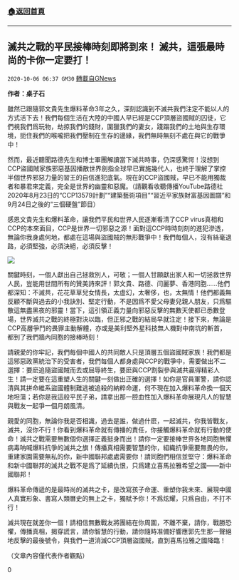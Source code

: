 ###  [:house:返回首頁](https://github.com/ourhimalayas/txt)
---

## 滅共之戰的平民接棒時刻即將到來！ 滅共，這張最時尚的卡你一定要打！
`2020-10-06 06:37 GM30` [轉載自GNews](https://gnews.org/zh-hant/406094/)

**作者：桌子石**

雖然已跟隨郭文貴先生爆料革命3年之久，深刻認識到不滅共我們注定不能以人的方式活下去！我們每個生活在大陸的中國人早已經是CCP頂層盜國賊的囚徒，它們視我們爲玩物，劫掠我們的錢財，圍獵我們的妻女，踐蹋我們的土地與生存環境，扼住我們的喉嚨把我們壓制在生存的邊緣，我們無時無刻不處在與它的戰爭中！

然而，最近聽聞路德先生和博士軍團解讀當下滅共時事，仍深感驚愕！沒想到CCP盜國賊家族邪惡基因播散世界劍指全球早已實施幾代人，也終于理解了掌控半個世界邪惡力量的習王的自信進犯底氣。現在的CCP盜國賊，早已不能用獨裁者和暴君來定義，完全是世界的幽靈和惡魔。（請觀看收聽傳播YouTube路德社2020年8月23日的“CCP13579計劃”“建築藝術項目”“習近平家族財富基因圖譜”和9月24日之後的“三個硬盤”節目）

感恩文貴先生和爆料革命，讓我們平民和世界人民逐漸看清了CCP virus真相和CCP的本來面目，CCP是世界一切邪惡之源！面對這CCP時時刻刻的進犯滲透，無論你我身處何地，都處在這場與盜國賊的無形戰爭中！我們每個人，沒有絲毫退路，必須堅強，必須決絕，必須反擊！

![]()![](https://s3.amazonaws.com/gnews-media-offload/wp-content/uploads/2020/10/06063044/7003-2.jpg)

關鍵時刻，一個人獻出自己拯救別人，可敬；一個人甘願獻出家人和一切拯救世界人民，豈能用世間所有的贊美詩來評！郭文貴、路德、闫麗夢、香港同胞……他們都深知：不滅共，花花草草兒女情長，太虛幻，太奢侈，也，太無情！他們都義無反顧不斷與過去的小我訣別、堅定行動，不是因爲不愛父母妻兒親人朋友，只爲驅散這無盡黑夜的邪靈！當下，這引領正義力量向邪惡反擊的無數天使都已悉數登場，世界滅共之戰的終極對決以臨，但正邪之戰的結局早就注定！接下來，無論是CCP高層爭鬥的畏罪主動解體，亦或是美利堅外星科技無人機對中南坑的斬首，都到了我們牆內同胞的接棒時刻！

請親愛的你牢記，我們每個中國人的共同敵人只是頂層五個盜國賊家族！我們都是這邪惡政黨統治下的受害者，我們每個人都身處與CCP的戰爭中，需要做出不二選擇：要麽追隨盜國賊而去或屈辱終生，要麽與CCP割裂參與滅共贏得精彩人生！請一定要在這重塑人生的關鍵一刻做出正確的選擇！如你是官員軍警，請你認清與其拼命維系盜國體制難逃被追殺的納粹命運，何不現在加入爆料革命換一個天地坦蕩；若你是我這般平民子弟，請拿出那一腔血性加入爆料革命展現凡人的智慧與戰友一起爭一個月朗風清。

親愛的同胞，無論你我是否相識，過去是誰，做過什麽，一起滅共，你我皆戰友，滅共，沒你不行！你看到爆料革命就有傳播的責任，你接觸爆料革命就有行動的使命！滅共之戰需要無數個你選擇正義挺身而出！請你一定要接棒世界各地同胞無懼病毒呐喊爆料抗爭的滅共之旗！傳播真相需要智慧的你，組織抗爭需要無畏的你，重建家園需要無私的你，新中國聯邦處處需要你！請同胞們相信並堅守：爆料革命和新中國聯邦的滅共之戰不是爲了延續仇恨，只爲建立喜馬拉雅希望之國——新中國聯邦！

爆料革命傳遞的是最時尚的滅共之卡，是改寫孩子命運、重塑你我未來、展現中國人真實形象、書寫人類曆史的無上之卡，獨賦予你！不爲炫耀，只爲自由，不打不行！

滅共現在就差你一個！請相信無數戰友將團結在你周圍，不離不棄，請你，戰勝恐懼，傳播真相，揭穿謊言，請你智慧的行動，請你隨時准備好響應郭先生那一聲絕地反擊的最後號令，與我們一道消滅CCP頂層盜國賊，直到喜馬拉雅之國降臨！

（文章內容僅代表作者觀點）

0
